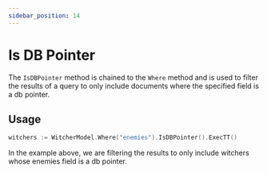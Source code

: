 ```yaml
---
sidebar_position: 14
---
```


# Is DB Pointer

The `IsDBPointer` method is chained to the `Where` method and is used to filter the results of a query to only include documents where the specified field is a db pointer.

## Usage

```go
witchers := WitcherModel.Where("enemies").IsDBPointer().ExecTT()
```

In the example above, we are filtering the results to only include witchers whose enemies field is a db pointer.
